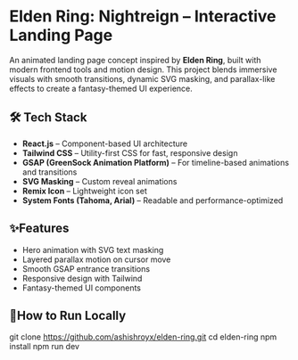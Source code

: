 # Elden Ring: Nightreign – Interactive Landing Page

An animated landing page concept inspired by **Elden Ring**, built with modern frontend tools and motion design. This project blends immersive visuals with smooth transitions, dynamic SVG masking, and parallax-like effects to create a fantasy-themed UI experience.

## 🛠 Tech Stack

- **React.js** – Component-based UI architecture  
- **Tailwind CSS** – Utility-first CSS for fast, responsive design  
- **GSAP (GreenSock Animation Platform)** – For timeline-based animations and transitions  
- **SVG Masking** – Custom reveal animations  
- **Remix Icon** – Lightweight icon set  
- **System Fonts (Tahoma, Arial)** – Readable and performance-optimized  

## ✨Features

- Hero animation with SVG text masking  
- Layered parallax motion on cursor move  
- Smooth GSAP entrance transitions  
- Responsive design with Tailwind  
- Fantasy-themed UI components

## 🚀How to Run Locally  

git clone https://github.com/ashishroyx/elden-ring.git
cd elden-ring
npm install
npm run dev


